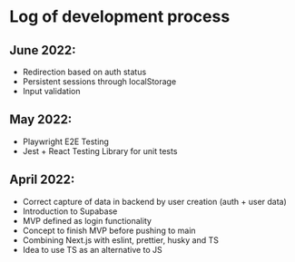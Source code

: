 # Log of development process

## June 2022:

-   Redirection based on auth status
-   Persistent sessions through localStorage
-   Input validation

## May 2022:

-   Playwright E2E Testing
-   Jest + React Testing Library for unit tests

## April 2022:

-   Correct capture of data in backend by user creation (auth + user data)
-   Introduction to Supabase
-   MVP defined as login functionality
-   Concept to finish MVP before pushing to main
-   Combining Next.js with eslint, prettier, husky and TS
-   Idea to use TS as an alternative to JS
